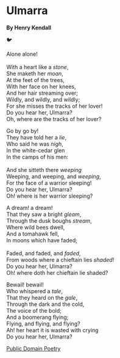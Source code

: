 # Ulmarra

**By Henry Kendall**

:bird:

Alone alone!<br>  
With a heart like a _stone_,<br>
She maketh her _moan_,<br>
At the feet of the trees,<br> 
With her face on her knees,<br> 
And her hair streaming over;<br> 
Wildly, and wildly, and wildly;<br> 
For she misses the tracks of her lover!<br> 
Do you hear her, Ulmarra?<br>
Oh, where are the tracks of her lover?<br> 

Go by go by!<br> 
They have told her a _lie_,<br> 
Who said he was _nigh_,<br>
In the white-cedar glen<br> 
In the camps of his men:<br>  
And she sitteth there _weeping_<br>
Weeping, and weeping, and _weeping_,<br>
For the face of a warrior sleeping!<br> 
Do you hear her, Ulmarra?<br> 
Oh! where is her warrior sleeping?<br> 

A dream! a dream!<br> 
That they saw a bright _gleam_,<br>
Through the dusk boughs _stream_,<br> 
Where wild bees dwell,<br>
And a tomahawk fell,<br>
In moons which have faded;<br>  
Faded, and faded, and _faded_,<br> 
From woods where a chieftain lies _shaded_!<br> 
Do you hear her, Ulmarra?<br> 
Oh! where doth her chieftain lie shaded?<br> 

Bewail! bewail!<br> 
Who whispered a _tale_,<br> 
That they heard on the _gale_,<br> 
Through the dark and the cold,<br> 
The voice of the bold;<br> 
And a boomerang flying;<br> 
Flying, and flying, and flying?<br> 
Ah! her heart it is wasted with crying<br> 
Do you hear her, Ulmarra?<br> 

[Public Domain Poetry](http://www.public-domain-poetry.com/henry-kendall/ulmarra-8585) 
